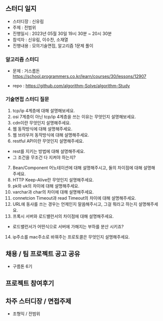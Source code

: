 ## 스터디 일지
- 스터디장 : 신유림
- 주제 : 전범위
- 진행일시 : 2023년 05월 30일 19시 30분 ~ 20시 30분
- 참석자 : 신유림, 이수찬, 소재열
- 진행내용 : 모의기술면접, 알고리즘 1문제 풀이

### 알고리즘 스터디
- 문제 : 거스름돈
  https://school.programmers.co.kr/learn/courses/30/lessons/12907

- repo : https://github.com/algorithm-Solve/algorithm-Study

### 기술면접 스터디 질문

1. tcp/ip 4계층에 대해 설명해보세요.
2. osi 7계층이 아닌 tcp/ip 4계층을 쓰는 이유는 무엇인지 설명해보세요.
3. cdn이란 무엇인지 설명해주세요.
4. 웹 동작방식에 대해 설명해주세요.
5. 웹 브라우저 동작방식에 대해 설명해주세요.
6. restful API이란 무엇인지 설명해주세요.
+ rest를 지키는 방법에 대해 설명해주세요.
+ 그 조건을 무조건 다 지켜야 하는지?
7. Bean/Component 어노테이션에 대해 설명해주시고, 둘의 차이점에 대해 설명해주세요.
8. HTTP Keep-Alive란 무엇인지 설명해주세요.
9. pk와 uk의 차이에 대해 설명해주세요.
10. varchar과 char의 차이에 대해 설명해주세요.
11. connetcion Timeout과 read Timeout의 차이에 대해 설명해주세요.
12. URL에 동사를 쓰는 경우는 언제인지 말씀해주시고, 그걸 뭐라고 하는지 설명해주세요.
13. 프록시 서버와 로드밸런서의 차이점에 대해 설명해주세요.
+ 로드밸런서가 어떤식으로 서버에 가해지는 부하를 분산 시키죠?
14. ip주소를 mac주소로 바꿔주는 프로토콜은 무엇인지 설명해주세요.

## 채용 / 팀 프로젝트 공고 공유
- 구름톤 6기

## 프로젝트 참여후기

## 차주 스터디장 / 면접주제
- 조형익 / 전범위
